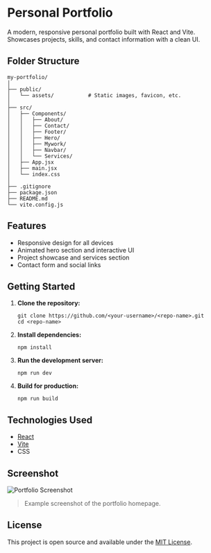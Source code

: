 # Personal Portfolio

A modern, responsive personal portfolio built with React and Vite.  
Showcases projects, skills, and contact information with a clean UI.

## Folder Structure

```
my-portfolio/
│
├── public/
│   └── assets/           # Static images, favicon, etc.
│
├── src/
│   ├── Components/
│   │   ├── About/
│   │   ├── Contact/
│   │   ├── Footer/
│   │   ├── Hero/
│   │   ├── Mywork/
│   │   ├── Navbar/
│   │   └── Services/
│   ├── App.jsx
│   ├── main.jsx
│   └── index.css
│
├── .gitignore
├── package.json
├── README.md
└── vite.config.js
```

## Features

- Responsive design for all devices
- Animated hero section and interactive UI
- Project showcase and services section
- Contact form and social links

## Getting Started

1. **Clone the repository:**
   ```
   git clone https://github.com/<your-username>/<repo-name>.git
   cd <repo-name>
   ```

2. **Install dependencies:**
   ```
   npm install
   ```

3. **Run the development server:**
   ```
   npm run dev
   ```

4. **Build for production:**
   ```
   npm run build
   ```

## Technologies Used

- [React](https://react.dev/)
- [Vite](https://vitejs.dev/)
- CSS

## Screenshot 

![Portfolio Screenshot](public/assets/firstlook.png)

> Example screenshot of the portfolio homepage.  

## License

This project is open source and available under the [MIT License](LICENSE).